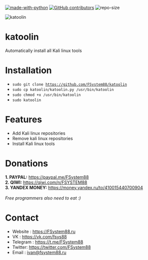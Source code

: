 [![made-with-python](https://img.shields.io/badge/Made%20with-Python-1f425f.svg)](https://www.python.org/) [![GitHub contributors](https://img.shields.io/github/contributors/fsystem88/katoolin.svg)](https://GitHub.com/fsystem88/katoolin/graphs/contributors/) ![repo-size](https://img.shields.io/github/repo-size/fsystem88/katoolin)

![katoolin](https://sun9-28.userapi.com/c857136/v857136159/69f6d/vWWbVOPJncU.jpg)
# katoolin
Automatically install all Kali linux tools

# Installation
- <code>sudo git clone https://github.com/FSystem88/katoolin</code><br>
- <code>sudo cp katoolin/katoolin.py /usr/bin/katoolin</code><br>
- <code>sudo chmod +x /usr/bin/katoolin</code><br>
- <code>sudo katoolin</code>

# Features
- Add Kali linux repositories
- Remove kali linux repositories
- Install Kali linux tools

# Donations
<b>1. PAYPAL:</b> https://paypal.me/FSystem88<br>
<b>2. QIWI:</b> https://qiwi.com/n/FSYSTEM88<br>
<b>3. YANDEX MONEY:</b> https://money.yandex.ru/to/410015440700904<br>
<br>
<i>Free programmers also need to eat :)</i>
<br>

# Contact
- Website : https://FSystem88.ru
- VK : https://vk.com/fsys88
- Telegram : https://t.me/FSystem88
- Twitter: https://twitter.com/FSystem88
- Email : ivan@fsystem88.ru
